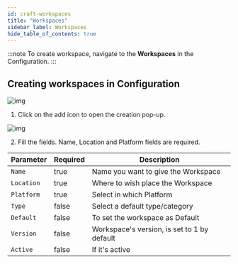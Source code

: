 ```yaml
---
id: craft-workspaces
title: "Workspaces"
sidebar_label: Workspaces
hide_table_of_contents: true
---
```


:::note
To create workspace, navigate to the **Workspaces** in the Configuration.
:::

## Creating workspaces in Configuration

![img](/img/responses/craft_configuration_workspaces_menu_evidence.png)

1. Click on the add icon to open the creation pop-up.

![img](/img/responses/craft_configuration_workspaces_evidence.png)

2. Fill the fields. Name, Location and Platform fields are required.

<table className="custom-table">
    <thead>
        <tr>
            <th>Parameter</th>
            <th>Required</th>
            <th>Description</th>
        </tr>
    </thead>
    <tbody>
        <tr className="selected">
            <td><code>Name</code></td>
            <td>true</td>
            <td>Name you want to give the Workspace</td>
        </tr>
        <tr className="selected">
            <td><code>Location</code></td>
            <td>true</td>
            <td>Where to wish place the Workspace</td>
        </tr>
        <tr className="selected">
            <td><code>Platform</code></td>
            <td>true</td>
            <td>Select in which Platform</td>
        </tr>
        <tr className="selected">
            <td><code>Type</code></td>
            <td>false</td>
            <td>Select a default type/category</td>
        </tr>
        <tr className="selected">
            <td><code>Default</code></td>
            <td>false</td>
            <td>To set the workspace as Default</td>
        </tr>
        <tr className="selected">
            <td><code>Version</code></td>
            <td>false</td>
            <td>Workspace's version, is set to 1 by default</td>
        </tr>
        <tr className="selected">
            <td><code>Active</code></td>
            <td>false</td>
            <td>If it's active</td>
        </tr>
    </tbody>
</table>
